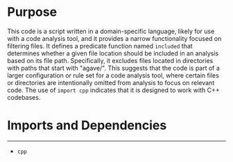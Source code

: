 # Purpose
This code is a script written in a domain-specific language, likely for use with a code analysis tool, and it provides a narrow functionality focused on filtering files. It defines a predicate function named `included` that determines whether a given file location should be included in an analysis based on its file path. Specifically, it excludes files located in directories with paths that start with "agave/". This suggests that the code is part of a larger configuration or rule set for a code analysis tool, where certain files or directories are intentionally omitted from analysis to focus on relevant code. The use of `import cpp` indicates that it is designed to work with C++ codebases.
# Imports and Dependencies

---
- `cpp`


